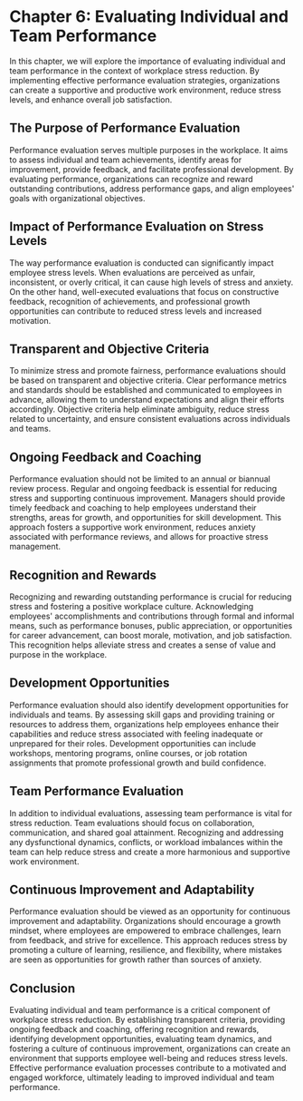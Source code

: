 Chapter 6: Evaluating Individual and Team Performance
=====================================================

In this chapter, we will explore the importance of evaluating individual and team performance in the context of workplace stress reduction. By implementing effective performance evaluation strategies, organizations can create a supportive and productive work environment, reduce stress levels, and enhance overall job satisfaction.

The Purpose of Performance Evaluation
-------------------------------------

Performance evaluation serves multiple purposes in the workplace. It aims to assess individual and team achievements, identify areas for improvement, provide feedback, and facilitate professional development. By evaluating performance, organizations can recognize and reward outstanding contributions, address performance gaps, and align employees' goals with organizational objectives.

Impact of Performance Evaluation on Stress Levels
-------------------------------------------------

The way performance evaluation is conducted can significantly impact employee stress levels. When evaluations are perceived as unfair, inconsistent, or overly critical, it can cause high levels of stress and anxiety. On the other hand, well-executed evaluations that focus on constructive feedback, recognition of achievements, and professional growth opportunities can contribute to reduced stress levels and increased motivation.

Transparent and Objective Criteria
----------------------------------

To minimize stress and promote fairness, performance evaluations should be based on transparent and objective criteria. Clear performance metrics and standards should be established and communicated to employees in advance, allowing them to understand expectations and align their efforts accordingly. Objective criteria help eliminate ambiguity, reduce stress related to uncertainty, and ensure consistent evaluations across individuals and teams.

Ongoing Feedback and Coaching
-----------------------------

Performance evaluation should not be limited to an annual or biannual review process. Regular and ongoing feedback is essential for reducing stress and supporting continuous improvement. Managers should provide timely feedback and coaching to help employees understand their strengths, areas for growth, and opportunities for skill development. This approach fosters a supportive work environment, reduces anxiety associated with performance reviews, and allows for proactive stress management.

Recognition and Rewards
-----------------------

Recognizing and rewarding outstanding performance is crucial for reducing stress and fostering a positive workplace culture. Acknowledging employees' accomplishments and contributions through formal and informal means, such as performance bonuses, public appreciation, or opportunities for career advancement, can boost morale, motivation, and job satisfaction. This recognition helps alleviate stress and creates a sense of value and purpose in the workplace.

Development Opportunities
-------------------------

Performance evaluation should also identify development opportunities for individuals and teams. By assessing skill gaps and providing training or resources to address them, organizations help employees enhance their capabilities and reduce stress associated with feeling inadequate or unprepared for their roles. Development opportunities can include workshops, mentoring programs, online courses, or job rotation assignments that promote professional growth and build confidence.

Team Performance Evaluation
---------------------------

In addition to individual evaluations, assessing team performance is vital for stress reduction. Team evaluations should focus on collaboration, communication, and shared goal attainment. Recognizing and addressing any dysfunctional dynamics, conflicts, or workload imbalances within the team can help reduce stress and create a more harmonious and supportive work environment.

Continuous Improvement and Adaptability
---------------------------------------

Performance evaluation should be viewed as an opportunity for continuous improvement and adaptability. Organizations should encourage a growth mindset, where employees are empowered to embrace challenges, learn from feedback, and strive for excellence. This approach reduces stress by promoting a culture of learning, resilience, and flexibility, where mistakes are seen as opportunities for growth rather than sources of anxiety.

Conclusion
----------

Evaluating individual and team performance is a critical component of workplace stress reduction. By establishing transparent criteria, providing ongoing feedback and coaching, offering recognition and rewards, identifying development opportunities, evaluating team dynamics, and fostering a culture of continuous improvement, organizations can create an environment that supports employee well-being and reduces stress levels. Effective performance evaluation processes contribute to a motivated and engaged workforce, ultimately leading to improved individual and team performance.

